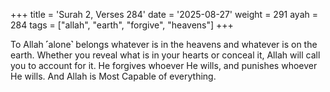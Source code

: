 +++
title = 'Surah 2, Verses 284'
date = '2025-08-27'
weight = 291
ayah = 284
tags = ["allah", "earth", "forgive", "heavens"]
+++

To Allah ˹alone˺ belongs whatever is in the heavens and whatever is on the earth. Whether you reveal what is in your hearts or conceal it, Allah will call you to account for it. He forgives whoever He wills, and punishes whoever He wills. And Allah is Most Capable of everything.